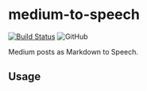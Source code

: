 # medium-to-speech

[![Build Status](https://travis-ci.com/mmphego/medium-to-speech.svg?branch=master)](https://travis-ci.com/mmphego/medium-to-speech)
![GitHub](https://img.shields.io/github/license/mmphego/medium-to-speech.svg)

Medium posts as Markdown to Speech.


## Usage